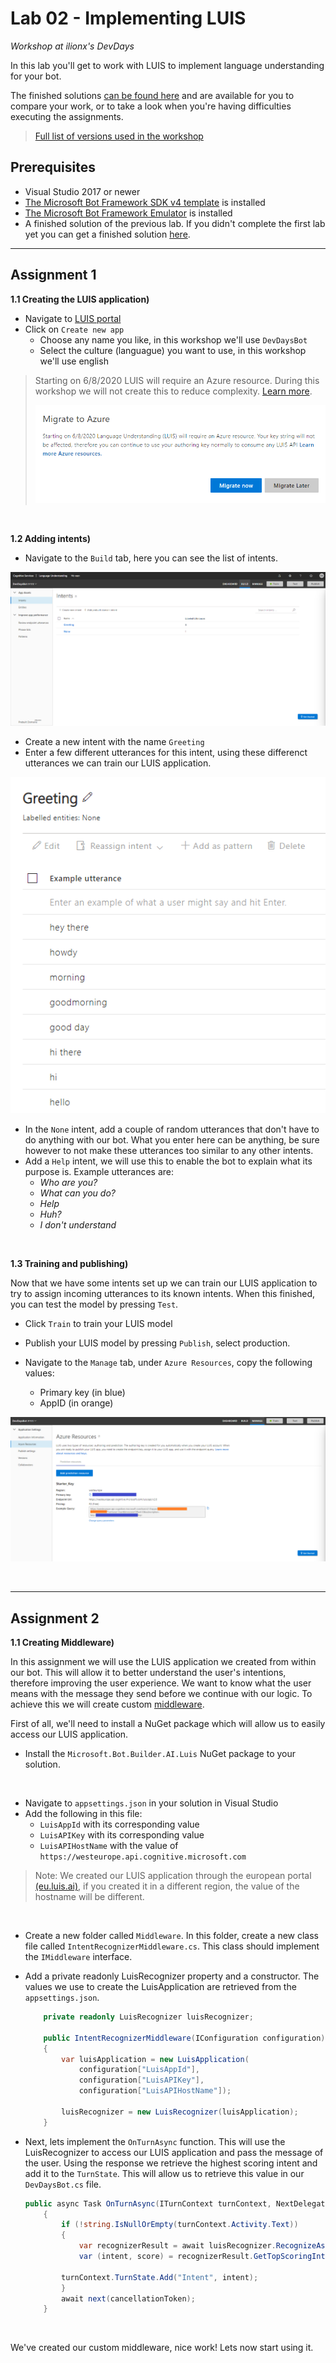 # Lab 02 - Implementing LUIS

_Workshop at ilionx's DevDays_

In this lab you'll get to work with LUIS to implement language understanding for your bot.

The finished solutions [can be found here](../Resources/FinishedSolutions/Lab02) and are available for you to compare your work, or to take a look when you're having difficulties executing the assignments.

> [Full list of versions used in the workshop](../Resources/VersionsUsed.md)

## **Prerequisites**

-   Visual Studio 2017 or newer
-   [The Microsoft Bot Framework SDK v4 template](https://marketplace.visualstudio.com/items?itemName=BotBuilder.botbuilderv4) is installed
-   [The Microsoft Bot Framework Emulator](https://github.com/Microsoft/BotFramework-Emulator/releases/tag/v4.5.2) is installed
-   A finished solution of the previous lab. If you didn't complete the first lab yet you can get a finished solution [here](../Resources/FinishedSolutions/Lab01).

---

## Assignment 1

**1.1 Creating the LUIS application)**

-   Navigate to [LUIS portal](https://eu.luis.ai)
-   Click on `Create new app`
    -   Choose any name you like, in this workshop we'll use `DevDaysBot`
    -   Select the culture (languague) you want to use, in this workshop we'll use english

> Starting on 6/8/2020 LUIS will require an Azure resource. During this workshop we will not create this to reduce complexity. [Learn more](https://docs.microsoft.com/en-us/azure/cognitive-services/luis/luis-migration-authoring).
>
> ![lab02 - Requires Azure resource starting on 6/8/2020](../Resources/Images/Lab02_01.PNG)

<br>

**1.2 Adding intents)**

-   Navigate to the `Build` tab, here you can see the list of intents.

![lab02 - LUIS portal build tab](../Resources/Images/Lab02_02.PNG)

-   Create a new intent with the name `Greeting`
-   Enter a few different utterances for this intent, using these differenct utterances we can train our LUIS application.

![lab02 - LUIS portal Greeting intent](../Resources/Images/Lab02_03.PNG)

-   In the `None` intent, add a couple of random utterances that don't have to do anything with our bot. What you enter here can be anything, be sure however to not make these utterances too similar to any other intents.
-   Add a `Help` intent, we will use this to enable the bot to explain what its purpose is. Example utterances are:
    -   _Who are you?_
    -   _What can you do?_
    -   _Help_
    -   _Huh?_
    -   _I don't understand_

<br>

**1.3 Training and publishing)**

Now that we have some intents set up we can train our LUIS application to try to assign incoming utterances to its known intents. When this finished, you can test the model by pressing `Test`.

-   Click `Train` to train your LUIS model
-   Publish your LUIS model by pressing `Publish`, select production.

-   Navigate to the `Manage` tab, under `Azure Resources`, copy the following values:
    -   Primary key (in blue)
    -   AppID (in orange)

![lab02 - LUIS portal keys](../Resources/Images/Lab02_04.PNG)

<br>

---

## Assignment 2

**1.1 Creating Middleware)**

In this assignment we will use the LUIS application we created from within our bot. This will allow it to better understand the user's intentions, therefore improving the user experience. We want to know what the user means with the message they send before we continue with our logic. To achieve this we will create custom [middleware](https://docs.microsoft.com/en-us/azure/bot-service/bot-builder-concept-middleware?view=azure-bot-service-4.0).

First of all, we'll need to install a NuGet package which will allow us to easily access our LUIS application.

-   Install the `Microsoft.Bot.Builder.AI.Luis` NuGet package to your solution.

<br>

-   Navigate to `appsettings.json` in your solution in Visual Studio
-   Add the following in this file:
    -   `LuisAppId` with its corresponding value
    -   `LuisAPIKey` with its corresponding value
    -   `LuisAPIHostName` with the value of `https://westeurope.api.cognitive.microsoft.com`

> Note: We created our LUIS application through the european portal [(eu.luis.ai)](eu.luis.ai), if you created it in a different region, the value of the hostname will be different.

<br>

-   Create a new folder called `Middleware`. In this folder, create a new class file called `IntentRecognizerMiddleware.cs`. This class should implement the `IMiddleware` interface.

-   Add a private readonly LuisRecognizer property and a constructor. The values we use to create the LuisApplication are retrieved from the `appsettings.json`.

    ```C#
        private readonly LuisRecognizer luisRecognizer;

        public IntentRecognizerMiddleware(IConfiguration configuration)
        {
            var luisApplication = new LuisApplication(
                configuration["LuisAppId"],
                configuration["LuisAPIKey"],
                configuration["LuisAPIHostName"]);

            luisRecognizer = new LuisRecognizer(luisApplication);
        }
    ```

-   Next, lets implement the `OnTurnAsync` function. This will use the LuisRecognizer to access our LUIS application and pass the message of the user. Using the response we retrieve the highest scoring intent and add it to the `TurnState`. This will allow us to retrieve this value in our `DevDaysBot.cs` file.

    ```C#
    public async Task OnTurnAsync(ITurnContext turnContext, NextDelegate next, CancellationToken cancellationToken = default)
        {
            if (!string.IsNullOrEmpty(turnContext.Activity.Text))
            {
                var recognizerResult = await luisRecognizer.RecognizeAsync(turnContext, cancellationToken);
                var (intent, score) = recognizerResult.GetTopScoringIntent();

            turnContext.TurnState.Add("Intent", intent);
            }
            await next(cancellationToken);
        }
    ```

<br>

We've created our custom middleware, nice work! Lets now start using it.
